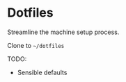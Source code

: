 # Dotfiles

Streamline the machine setup process.

Clone to `~/dotfiles`

TODO:
- Sensible defaults
